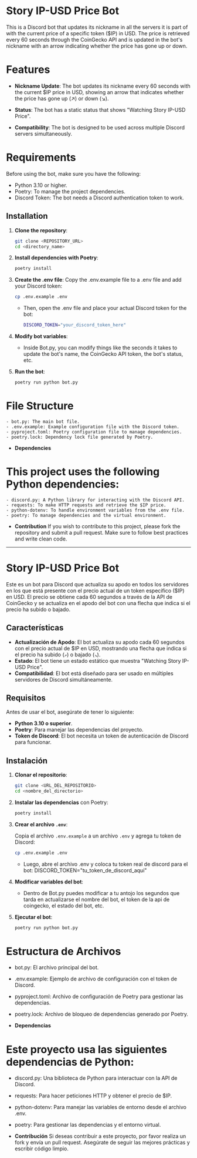 # Story IP-USD Price Bot

This is a Discord bot that updates its nickname in all the servers it is part of with the current price of a specific token ($IP) in USD. The price is retrieved every 60 seconds through the CoinGecko API and is updated in the bot's nickname with an arrow indicating whether the price has gone up or down.

# Features
- **Nickname Update**: The bot updates its nickname every 60 seconds with the current $IP price in USD, showing an arrow that indicates whether the price has gone up (↗) or down (↘).

- **Status**: The bot has a static status that shows "Watching Story IP-USD Price".

- **Compatibility**: The bot is designed to be used across multiple Discord servers simultaneously.

# Requirements
Before using the bot, make sure you have the following:

 - Python 3.10 or higher.
 - Poetry: To manage the project dependencies.
 - Discord Token: The bot needs a Discord authentication token to work.


## Installation


1. **Clone the repository**:
    ```bash
    git clone <REPOSITORY_URL>
    cd <directory_name>
    ```



2. **Install dependencies with Poetry**:
    ```bash
    poetry install
    ```

3. **Create the .env file**:
    Copy the .env.example file to a .env file and add your Discord token:
    ```bash
    cp .env.example .env
    ```
    - Then, open the .env file and place your actual Discord token for the bot:
        ```bash
        DISCORD_TOKEN="your_discord_token_here" 
        ```

4. **Modify bot variables**:
    - Inside Bot.py, you can modify things like the seconds it takes to update the bot's name, the CoinGecko API token, the bot's status, etc.

5. **Run the bot**:
    ```bash
    poetry run python bot.py
    ```




# File Structure
    - bot.py: The main bot file.
    - .env.example: Example configuration file with the Discord token.
    - pyproject.toml: Poetry configuration file to manage dependencies.
    - poetry.lock: Dependency lock file generated by Poetry.

- **Dependencies**
# This project uses the following Python dependencies:

    - discord.py: A Python library for interacting with the Discord API.
    - requests: To make HTTP requests and retrieve the $IP price.
    - python-dotenv: To handle environment variables from the .env file.
    - poetry: To manage dependencies and the virtual environment.

- **Contribution**
If you wish to contribute to this project, please fork the repository and submit a pull request. Make sure to follow best practices and write clean code.



--------------------------------------------------------------------------------------------



# Story IP-USD Price Bot

Este es un bot para Discord que actualiza su apodo en todos los servidores en los que está presente con el precio actual de un token específico ($IP) en USD. El precio se obtiene cada 60 segundos a través de la API de CoinGecko y se actualiza en el apodo del bot con una flecha que indica si el precio ha subido o bajado.

## Características

- **Actualización de Apodo**: El bot actualiza su apodo cada 60 segundos con el precio actual de $IP en USD, mostrando una flecha que indica si el precio ha subido (`↗`) o bajado (`↘`).
- **Estado**: El bot tiene un estado estático que muestra "Watching Story IP-USD Price".
- **Compatibilidad**: El bot está diseñado para ser usado en múltiples servidores de Discord simultáneamente.

## Requisitos

Antes de usar el bot, asegúrate de tener lo siguiente:

- **Python 3.10 o superior**.
- **Poetry**: Para manejar las dependencias del proyecto.
- **Token de Discord**: El bot necesita un token de autenticación de Discord para funcionar.

## Instalación

1. **Clonar el repositorio**:
    ```bash
    git clone <URL_DEL_REPOSITORIO>
    cd <nombre_del_directorio>
    ```

2. **Instalar las dependencias** con Poetry:
    ```bash
    poetry install
    ```

3. **Crear el archivo `.env`**:
   
   Copia el archivo `.env.example` a un archivo `.env` y agrega tu token de Discord:
   ```bash
   cp .env.example .env
   ```
   - Luego, abre el archivo .env y coloca tu token real de discord para el bot:
        DISCORD_TOKEN="tu_token_de_discord_aqui"

4. **Modificar variables del bot**:
    - Dentro de Bot.py puedes modificar a tu antojo los segundos que tarda en actualizarse el nombre del bot, el token de la api de coingecko, el estado del bot, etc.

5. **Ejecutar el bot**:
    ```bash
    poetry run python bot.py
    ```



# Estructura de Archivos

   - bot.py: El archivo principal del bot.
   - .env.example: Ejemplo de archivo de configuración con el token de Discord.
   - pyproject.toml: Archivo de configuración de Poetry para gestionar las dependencias.
   - poetry.lock: Archivo de bloqueo de dependencias generado por Poetry.


- **Dependencias**
# Este proyecto usa las siguientes dependencias de Python:

  - discord.py: Una biblioteca de Python para interactuar con la API de Discord.
  - requests: Para hacer peticiones HTTP y obtener el precio de $IP.
  - python-dotenv: Para manejar las variables de entorno desde el archivo .env.
  - poetry: Para gestionar las dependencias y el entorno virtual.

- **Contribución**
Si deseas contribuir a este proyecto, por favor realiza un fork y envía un pull request. Asegúrate de seguir las mejores prácticas y escribir código limpio.